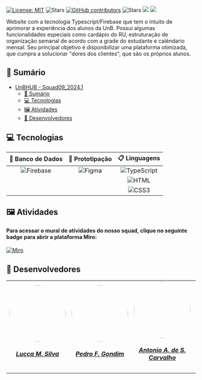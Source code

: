 [![License: MIT](https://img.shields.io/badge/License-MIT-yellow.svg)](./LICENSE)
![Stars](https://img.shields.io/github/stars/unb-mds/Squad09-UnBHUB)
[![GitHub contributors](https://img.shields.io/github/contributors/unb-mds/Squad09-UnBHUB)](https://img.shields.io/github/contributors/unb-mds/Squad09-UnBHUB)
![Stars](https://img.shields.io/github/issues/unb-mds/Squad09-UnBHUB.svg)
![]((https://img.shields.io/github/issues/unb-mds/Squad09-UnBHUB))
![](https://img.shields.io/github/issues-closed/unb-mds/Squad09-UnBHUB.svg)

Website com a tecnologia Typescript/Firebase que tem o intuito de aprimorar a experiência dos alunos da UnB. Possui algumas funcionalidades especiais como cardápio do RU, estruturação de organização semanal de acordo com a grade do estudante e caléndario mensal. Seu principal objetivo é disponibilizar uma plataforma otimizada, que cumpra a solucionar "dores dos clientes", que são os próprios alunos.

## 📃 Sumário
- [UnBHUB - Squad09_2024.1](https://github.com/unb-mds/Squad09-UnBHUB)
  - [📃 Sumário](#-sumário)
  - [💻 Tecnologias](#-tecnologias)
  - [🖼️ Atividades](#-atividades)
  - [👥 Desenvolvedores](#-desenvolvedores)

## 💻 Tecnologias 

| 💾 Banco de Dados | 🎨 Prototipação | 📋 Linguagens |
|      :---:    |     :---:    |    :---:     |
| ![Firebase](https://img.shields.io/badge/firebase-a08021?style=for-the-badge&logo=firebase&logoColor=ffcd34)  | ![Figma](https://img.shields.io/badge/figma-%23F24E1E.svg?style=for-the-badge&logo=figma&logoColor=white)    | ![TypeScript](https://img.shields.io/badge/typescript-%23007ACC.svg?style=for-the-badge&logo=typescript&logoColor=white)      |  
|         |       |    ![HTML](https://img.shields.io/badge/HTML5-E34F26?style=for-the-badge&logo=html5&logoColor=white)   |
|         |       |  ![CSS3](https://img.shields.io/badge/CSS3-1572B6?style=for-the-badge&logo=css3&logoColor=white)    | 

## 🖼️ Atividades

#### Para acessar o mural de atividades do nosso squad, clique no seguinte badge para abrir a plataforma Miro:
[![Miro](https://img.shields.io/badge/Miro-F7C922?style=for-the-badge&logo=Miro&logoColor=050036)](https://miro.com/app/board/uXjVKQTq3Zw=/)
 
## 👥 Desenvolvedores

<center>
<table style="margin-left: auto; margin-right: auto;">
    <tr>
        <td align="center">
            <a href="https://github.com/luccameds">
                <img style="border-radius: 50%;" src="https://avatars.githubusercontent.com/u/63163895?v=4" width="150px;"/>
                <h5 class="text-center">Lucca M. Silva</h5>
            </a>
        </td>
        <td align="center">
            <a href="https://github.com/G0ndim">
                <img style="border-radius: 50%;" src="https://avatars.githubusercontent.com/u/118084068?v=4" width="150px;"/>
                <h5 class="text-center">Pedro F. Gondim</h5>
            </a>
        </td>
        <td align="center">
            <a href="https://github.com/antonioscarvalho">
                <img style="border-radius: 50%;" src="https://avatars.githubusercontent.com/u/135462889?v=4" width="150px;"/>
                <h5 class="text-center">Antonio A. de S. Carvalho </h5>
            </a>
        </td>
        </td>
        <td align="center">
            <a href="https://github.com/CristianoMoraiss">
                <img style="border-radius: 50%;" src="https://avatars.githubusercontent.com/u/164538943?v=4)" width="150px;"/>
                <h5 class="text-center">Cristiano B. de Morais</h5>
            </a>
        </td>
        <td align="center">
            <a href="https://github.com/TulioCeleri">
                <img style="border-radius: 50%;" src="https://avatars.githubusercontent.com/u/122989234?v=4" width="150px;"/>
                <h5 class="text-center">Túlio A. Celeri</h5>
            </a>
        </td>
          <td align="center">
            <a href="https://github.com/anawcarol">
                <img style="border-radius: 50%;" src="https://avatars.githubusercontent.com/u/122827734?v=4" width="150px;"/>
                <h5 class="text-center">Ana Carolina M. Fialho</h5>
            </a>
        </td>
          <td align="center">
            <a href="https://github.com/FelipeRibeirooo">
                <img style="border-radius: 50%;" src="https://avatars.githubusercontent.com/u/143733331?v=4" width="150px;"/>
                <h5 class="text-center">Felipe R. de O. França </h5>
            </a>
        </td>
</table>
</center>
